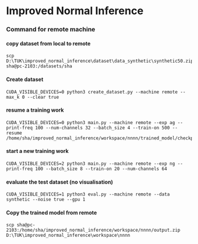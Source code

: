 # Improved Normal Inference

### Command for remote machine

#### copy dataset from local to remote

```
scp D:\TUK\improved_normal_inference\dataset\data_synthetic\synthetic50.zip sha@pc-2103:/datasets/sha
```

#### Create dataset

```
CUDA_VISIBLE_DEVICES=0 python3 create_dataset.py --machine remote --max_k 0 --clear true
```

#### resume a training work

```
CUDA_VISIBLE_DEVICES=0 python3 main.py --machine remote --exp ag --print-freq 100 --num-channels 32 --batch_size 4 --train-on 500 --resume /home/sha/improved_normal_inference/workspace/nnnn/trained_model/checkpoint.pth.tar
```

#### start a new training work

```
CUDA_VISIBLE_DEVICES=2 python3 main.py --machine remote --exp ng --print-freq 100 --batch_size 8 --train-on 20 --num-channels 64
```

#### evaluate the test dataset (no visualisation)

```
CUDA_VISIBLE_DEVICES=1 python3 eval.py --machine remote --data synthetic --noise true --gpu 1
```

#### Copy the trained model from remote

```
scp sha@pc-2103:/home/sha/improved_normal_inference/workspace/nnnn/output.zip D:\TUK\improved_normal_inference\workspace\nnnn
```
